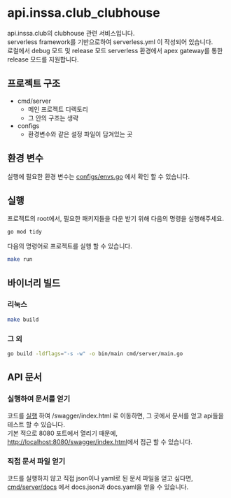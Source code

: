 # api.inssa.club_clubhouse

api.inssa.club의 clubhouse 관련 서비스입니다.  
serverless framework를 기반으로하여 serverless.yml 이 작성되어 있습니다.  
로컬에서 debug 모드 및 release 모드 serverless 환경에서 apex gateway를 통한 release 모드를 지원합니다.  

## 프로젝트 구조

-   cmd/server
    -   메인 프로젝트 디렉토리
    -   그 안의 구조는 생략
-   configs
    -   환경변수와 같은 설정 파일이 담겨있는 곳

## 환경 변수

실행에 필요한 환경 변수는 [configs/envs.go](./configs/envs.go) 에서 확인 할 수 있습니다.  

## <a name="execution"></a>실행

프로젝트의 root에서, 필요한 패키지들을 다운 받기 위해 다음의 명령을 실행해주세요.

```sh
go mod tidy
```

다음의 명령어로 프로젝트를 실행 할 수 있습니다.

```sh
make run
```

## 바이너리 빌드

### 리눅스

```sh
make build
```

### 그 외

```sh
go build -ldflags="-s -w" -o bin/main cmd/server/main.go
```

## API 문서

### 실행하여 문서를 얻기

코드를 [실행](#execution) 하여 /swagger/index.html 로 이동하면, 그 곳에서 문서를 얻고 api들을 테스트 할 수 있습니다.  
기본 적으로 8080 포트에서 열리기 때문에, <http://localhost:8080/swagger/index.html>에서 접근 할 수 있습니다.

### 직접 문서 파일 얻기

코드를 실행하지 않고 직접 json이나 yaml로 된 문서 파일을 얻고 싶다면, [cmd/server/docs](./cmd/server/docs) 에서 docs.json과 docs.yaml을 얻을 수 있습니다.